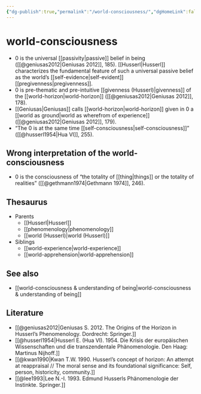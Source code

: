 ```yaml
---
{"dg-publish":true,"permalink":"/world-consciousness/","dgHomeLink":false,"dgPassFrontmatter":false}
---
```


# world-consciousness
- 0 is the universal [[passivity|passive]] belief in being ([[@geniusas2012|Geniusas 2012]], 185). [[Husserl|Husserl]] characterizes the fundamental feature of such a universal passive belief as the world’s [[self-evidence|self-evident]] [[pregivenness|pregivenness]].
- 0 is pre-thematic and pre-intuitive [[givenness (Husserl)|givenness]] of the [[world-horizon|world-horizon]] ([[@geniusas2012|Geniusas 2012]], 178).
- [[Geniusas|Geniusas]] calls [[world-horizon|world-horizon]] given in 0 a [[world as ground|world as wherefrom of experience]] ([[@geniusas2012|Geniusas 2012]], 179).
- “The 0 is at the same time [[self-consciousness|self-consciousness]]” ([[@husserl1954|Hua VI]], 255).


## Wrong interpretation of the world-consciousness
- 0 is the consciousness of “the totality of [[thing|things]] or the totality of realities” ([[@gethmann1974|Gethmann 1974]], 246).


## Thesaurus
- Parents
	- [[Husserl|Husserl]]
	- [[phenomenology|phenomenology]]
	- [[world (Husserl)|world (Husserl)]]
- Siblings
	- [[world-experience|world-experience]]
	- [[world-apprehension|world-apprehension]]


## See also
- [[world-consciousness & understanding of being|world-consciousness & understanding of being]]


## Literature
- [[@geniusas2012|Geniusas S. 2012. The Origins of the Horizon in Husserl’s Phenomenology. Dordrecht: Springer.]]
- [[@husserl1954|Husserl E. (Hua VI). 1954. Die Krisis der europäischen Wissenschaften und die transzendentale Phänomenologie. Den Haag: Martinus Nijhoff.]]
- [[@kwan1990|Kwan T.W. 1990. Husserl’s concept of horizon: An attempt at reappraisal // The moral sense and its foundational significance: Self, person, historicity, community.]]
- [[@lee1993|Lee N.-I. 1993. Edmund Husserls Phänomenologie der Instinkte. Springer.]]
